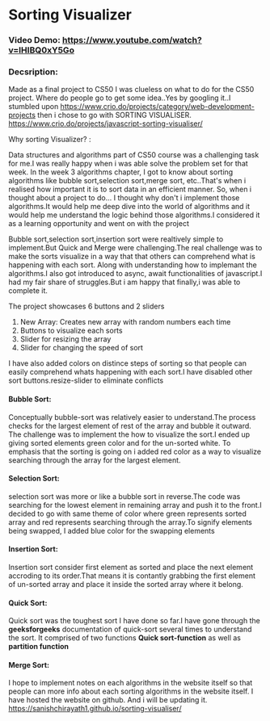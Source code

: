 
# Sorting Visualizer

### Video Demo:  <https://www.youtube.com/watch?v=IHIBQ0xY5Go>

### Decsription:

Made as a final project to CS50
I was clueless on what to do for the CS50 project. Where do people go to get some idea..Yes by googling it..I  stumbled upon <https://www.crio.do/projects/category/web-development-projects> then i chose to go with SORTING VISUALISER.
<https://www.crio.do/projects/javascript-sorting-visualiser/>

Why sorting Visualizer? :

Data structures and algorithms part of CS50 course was a challenging task for me.I was really happy when i was able solve the problem set for that week. In the week 3 algorithms chapter, I got to know about sorting algorithms like bubble sort,selection sort,merge sort, etc..That's when i realised how important it is to sort data in an efficient manner. So, when i thought about a project to do... I thought why don't i implement those algorithms.It would help me deep dive into the world of algorithms and it would help me understand the logic behind those algorithms.I considered it as a learning opportunity and went on with the project

Bubble sort,selection sort,insertion sort were realtively simple to implement.But Quick and Merge were challenging.The real challenge was to make the sorts visualize in a way that that others can comprehend what is happening with each sort. Along with understanding how to implemant the algorithms.I also got introduced to async, await functionalities of javascript.I had my fair share of struggles.But i am happy that finally,i was able to complete it.

The project showcases 6 buttons and 2 sliders
1) New Array: Creates new array with random numbers each time
2) Buttons to visualize each sorts
3) Slider for resizing the array
4) Slider for changing the speed of sort

I have also added colors on distince steps of sorting so that people can easily comprehend whats happening with each sort.I have disabled other sort buttons.resize-slider to eliminate conflicts

#### Bubble Sort:
Conceptually bubble-sort was relatively easier to understand.The process checks for the largest element of rest of the array and bubble it outward.
The challenge was to implement the how to visualize the sort.I ended up giving sorted elements green color and for the un-sorted white. To emphasis that the sorting is going on i added red color as a way to visualize searching through the array for the largest element.

#### Selection Sort:
selection sort was more or like a bubble sort in reverse.The code was searching for the lowest element in remaining array and push it to the front.I decided to go with same theme of color where green represents sorted array and red represents searching through the array.To signify elements being swapped, I added blue color for the swapping elements

#### Insertion Sort:
Insertion sort consider first element as sorted and place the next element accroding to its order.That means it is contantly grabbing the first element of un-sorted array and place it inside the sorted array where it belong.

#### Quick Sort:
Quick sort was the toughest sort I have done so far.I have gone through the **geeksforgeeks** documentation of quick-sort  several times to understand the sort.
It comprised of two functions **Quick sort-function** as well as **partition function**

#### Merge Sort:


I hope to implement notes on each algorithms in the website itself so that people can more info about each sorting algorithms in the website itself. I have hosted the website on github. And i will be updating it.
<https://sanishchirayath1.github.io/sorting-visualiser/>



